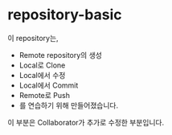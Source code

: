 # repository-basic
이 repository는,
* Remote repository의 생성
* Local로 Clone
* Local에서 수정
* Local에서 Commit
* Remote로 Push
* 를 연습하기 위해 만들어졌습니다.

이 부분은 Collaborator가 추가로 수정한 부분입니다.
